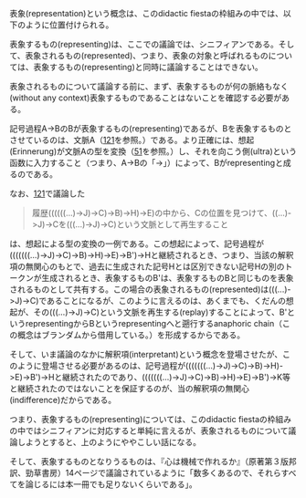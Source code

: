 表象(representation)という概念は、このdidactic fiestaの枠組みの中では、以下のように位置付けられる。

表象するもの(representing)は、ここでの議論では、シニフィアンである。そして、表象されるもの(represented)、つまり、表象の対象と呼ばれるものについては、表象するもの(representing)と同時に議論することはできない。

表象されるものについて議論する前に、まず、表象するものが何の脈絡もなく(without any context)表象するものであることはないことを確認する必要がある。

記号過程A->BのBが表象するもの(representing)であるが、Bを表象するものとさせているのは、文脈A（[121](121.md)を参照。）である。より正確には、想起(Erinnerung)が文脈Aの型を変換（[51](051.md)を参照。）し、それを向こう側(ultra)という函数に入力すること（つまり、A->Bの「->」）によって、Bがrepresentingと成るのである。

なお、[121](121.md)で議論した

> 履歴((((((...)->J)->C)->B)->H)->E)の中から、Cの位置を見つけて、((...)->J)->Cを(((...)->J)->C)という文脈として再生すること

は、想起による型の変換の一例である。この想起によって、記号過程が(((((((...)->J)->C)->B)->H)->E)->B')->Hと継続されるとき、つまり、当該の解釈項の無関心のもとで、過去に生成された記号Hとは区別できない記号Hの別のトークンが生成されるとき、表象するものB'は、表象するものBと同じものを表象されるものとして共有する。この場合の表象されるもの(represented)は(((...)->J)->C)であることになるが、このように言えるのは、あくまでも、くだんの想起が、その(((...)->J)->C)という文脈を再生する(replay)することによって、B'というrepresentingからBというrepresentingへと遡行するanaphoric chain（この概念はブランダムから借用している。）を形成するからである。

そして、いま議論のなかに解釈項(interpretant)という概念を登場させたが、このように登場させる必要があるのは、記号過程が(((((((...)->J)->C)->B)->H)->E)->B')->Hと継続されたのであり、(((((((...)->J)->C)->B)->H)->E)->B')->K等と継続されたのではないことを保証するのが、当の解釈項の無関心(indifference)だからである。

つまり、表象するもの(representing)については、このdidactic fiestaの枠組みの中ではシニフィアンに対応すると単純に言えるが、表象されるものについて議論しようとすると、上のようにややこしい話になる。

そして、表象するものとなりうるものは、『心は機械で作れるか』（原著第３版邦訳、勁草書房）14ページで議論されているように「数多くあるので、それらすべてを論じるには本一冊でも足りないくらいである」。
